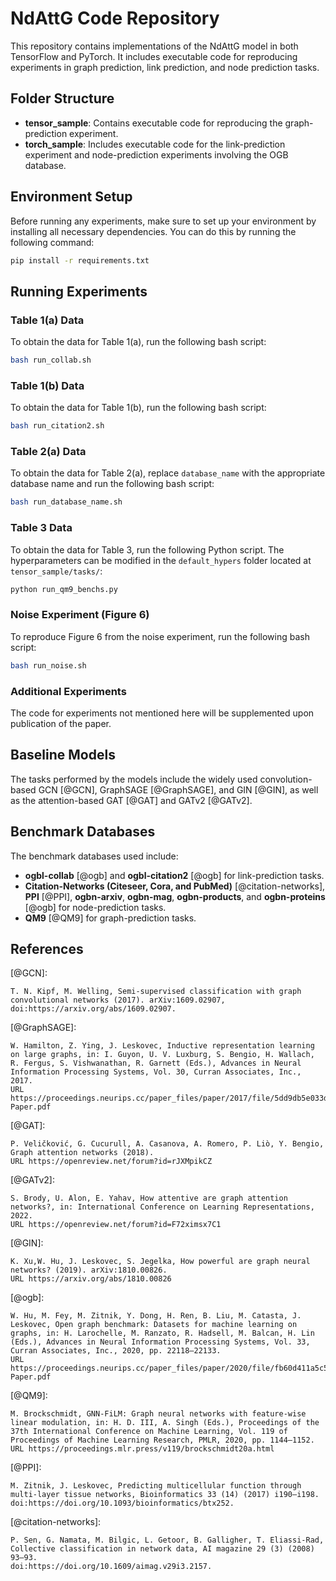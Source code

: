# NdAttG Code Repository

This repository contains implementations of the NdAttG model in both TensorFlow and PyTorch. It includes executable code for reproducing experiments in graph prediction, link prediction, and node prediction tasks.

## Folder Structure

- **tensor_sample**: Contains executable code for reproducing the graph-prediction experiment.
- **torch_sample**: Includes executable code for the link-prediction experiment and node-prediction experiments involving the OGB database.

## Environment Setup
 
Before running any experiments, make sure to set up your environment by installing all necessary dependencies. You can do this by running the following command:
 
```bash
pip install -r requirements.txt
```

## Running Experiments

### Table 1(a) Data
To obtain the data for Table 1(a), run the following bash script:
```bash
bash run_collab.sh
```

### Table 1(b) Data
To obtain the data for Table 1(b), run the following bash script:
```bash
bash run_citation2.sh
```

### Table 2(a) Data
To obtain the data for Table 2(a), replace `database_name` with the appropriate database name and run the following bash script:
```bash
bash run_database_name.sh
```

### Table 3 Data
To obtain the data for Table 3, run the following Python script. The hyperparameters can be modified in the `default_hypers` folder located at `tensor_sample/tasks/`:
```bash
python run_qm9_benchs.py
```

### Noise Experiment (Figure 6)
To reproduce Figure 6 from the noise experiment, run the following bash script:
```bash
bash run_noise.sh
```

### Additional Experiments
The code for experiments not mentioned here will be supplemented upon publication of the paper.

## Baseline Models

The tasks performed by the models include the widely used convolution-based GCN [@GCN], GraphSAGE [@GraphSAGE], and GIN [@GIN], as well as the attention-based GAT [@GAT] and GATv2 [@GATv2].

## Benchmark Databases

The benchmark databases used include:

- **ogbl-collab** [@ogb] and **ogbl-citation2** [@ogb] for link-prediction tasks.
- **Citation-Networks (Citeseer, Cora, and PubMed)** [@citation-networks], **PPI** [@PPI], **ogbn-arxiv**, **ogbn-mag**, **ogbn-products**, and **ogbn-proteins** [@ogb] for node-prediction tasks.
- **QM9** [@QM9] for graph-prediction tasks.

## References

[@GCN]:
```
T. N. Kipf, M. Welling, Semi-supervised classification with graph convolutional networks (2017). arXiv:1609.02907,
doi:https://arxiv.org/abs/1609.02907.
```

[@GraphSAGE]:
```
W. Hamilton, Z. Ying, J. Leskovec, Inductive representation learning on large graphs, in: I. Guyon, U. V. Luxburg, S. Bengio, H. Wallach, R. Fergus, S. Vishwanathan, R. Garnett (Eds.), Advances in Neural Information Processing Systems, Vol. 30, Curran Associates, Inc., 2017.
URL https://proceedings.neurips.cc/paper_files/paper/2017/file/5dd9db5e033da9c6fb5ba83c7a7ebea9-Paper.pdf
```

[@GAT]:
```
P. Veličković, G. Cucurull, A. Casanova, A. Romero, P. Liò, Y. Bengio, Graph attention networks (2018).
URL https://openreview.net/forum?id=rJXMpikCZ
```

[@GATv2]:
```
S. Brody, U. Alon, E. Yahav, How attentive are graph attention networks?, in: International Conference on Learning Representations, 2022.
URL https://openreview.net/forum?id=F72ximsx7C1
```

[@GIN]:
```
K. Xu,W. Hu, J. Leskovec, S. Jegelka, How powerful are graph neural networks? (2019). arXiv:1810.00826.
URL https://arxiv.org/abs/1810.00826
```

[@ogb]:
```
W. Hu, M. Fey, M. Zitnik, Y. Dong, H. Ren, B. Liu, M. Catasta, J. Leskovec, Open graph benchmark: Datasets for machine learning on graphs, in: H. Larochelle, M. Ranzato, R. Hadsell, M. Balcan, H. Lin (Eds.), Advances in Neural Information Processing Systems, Vol. 33, Curran Associates, Inc., 2020, pp. 22118–22133.
URL https://proceedings.neurips.cc/paper_files/paper/2020/file/fb60d411a5c5b72b2e7d3527cfc84fd0-Paper.pdf
```

[@QM9]:
```
M. Brockschmidt, GNN-FiLM: Graph neural networks with feature-wise linear modulation, in: H. D. III, A. Singh (Eds.), Proceedings of the 37th International Conference on Machine Learning, Vol. 119 of Proceedings of Machine Learning Research, PMLR, 2020, pp. 1144–1152.
URL https://proceedings.mlr.press/v119/brockschmidt20a.html
```

[@PPI]:
```
M. Zitnik, J. Leskovec, Predicting multicellular function through multi-layer tissue networks, Bioinformatics 33 (14) (2017) i190–i198.
doi:https://doi.org/10.1093/bioinformatics/btx252.
```

[@citation-networks]:
```
P. Sen, G. Namata, M. Bilgic, L. Getoor, B. Galligher, T. Eliassi-Rad, Collective classification in network data, AI magazine 29 (3) (2008) 93–93.
doi:https://doi.org/10.1609/aimag.v29i3.2157.
```
